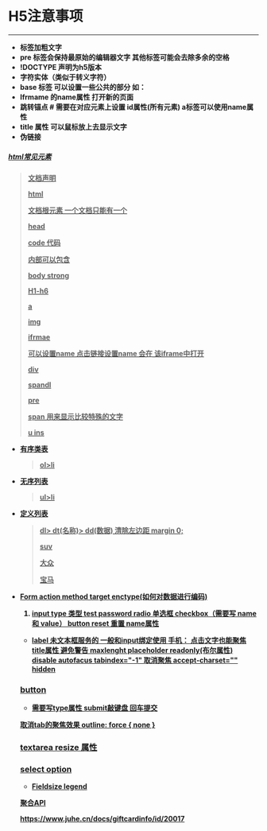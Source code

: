 # H5注意事项

---------------

- <strong> 标签加粗文字
- pre 标签会保持最原始的编辑器文字 其他标签可能会去除多余的空格
- !DOCTYPE 声明为h5版本
- 字符实体（类似于转义字符）
- base 标签 可以设置一些公共的部分  如：<base src="" target="_blank">
- Ifrmame 的name属性  打开新的页面
- 跳转锚点  #  需要在对应元素上设置 id属性(所有元素) a标签可以使用name属性
- title 属性 可以鼠标放上去显示文字
- 伪链接 <a href="#" onClick="return false;">

##### html常见元素

><!DCOTYPE html>
>
>文档声明
>
>html
>
>文档根元素 一个文档只能有一个
>
>head
>
>code 代码
>
>内部可以包含 <meta charset="utf8"> 
>
><title>标题</title>body
>strong
>
>H1-h6  
>
>a  
>
>img 
>
>ifrmae
>
>可以设置name 点击链接设置name 会在 该iframe中打开
>
>div
>
>spandl
>
>pre
>
>span  用来显示比较特殊的文字
>
>u ins 

- 有序类表

  > ol>li
  >
  > 

- 无序列表

  > ul>li

- 定义列表

  > dl> dt(名称)> dd(数据)    清除左边距  margin 0;
  >
  > **suv**
  >
  > 大众
  >
  > 宝马
  >
  
- Form  action method target enctype(如何对数据进行编码)

  1. input     type 类型   test password  radio 单选框 checkbox（需要写 name 和 value） button  reset 重置   name属性 

  - label 未文本框服务的 一般和input绑定使用 <label for=""> 手机：</labrl> 点击文字也能聚焦 title属性 避免警告 maxlenght placeholder readonly(布尔属性) disable autofacus  tabindex="-1" 取消聚焦 accept-charset="" hidden

  ### button

  - 需要写type属性 submit敲键盘 回车提交

  取消tab的聚焦效果 outline: force { none }

  

  ### textarea resize 属性

  ### select option

  - Fieldsize  legend

  

  聚合API

  https://www.juhe.cn/docs/giftcardinfo/id/20017 